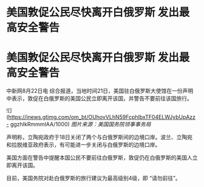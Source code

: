# 美国敦促公民尽快离开白俄罗斯 发出最高安全警告

# 美国敦促公民尽快离开白俄罗斯 发出最高安全警告

中新网8月22日电 综合报道，当地时间21日，美国驻白俄罗斯大使馆在一份声明中表示，敦促在白俄罗斯的美国公民立即离开该国，并警告不要前往该国旅行。

![](https://inews.gtimg.com/om_bt/OUhovVLhN59FcphlbxTF04ELWJybUpAzz-
ggzhIkRmmmIAA/1000) _图片来源：美国国务院领事事务局_

声明称，立陶宛政府于18日关闭了两个与白俄罗斯间的边境口岸。波兰、立陶宛和拉脱维亚政府表示，有可能进一步关闭与白俄罗斯的边境口岸。

美国方面在警告中提醒本国公民不要前往白俄罗斯，敦促仍在白俄罗斯的美国人立即离开该国。

目前，美国务院对赴白俄罗斯的旅行建议为最高级别4级，即 “请勿前往”。

